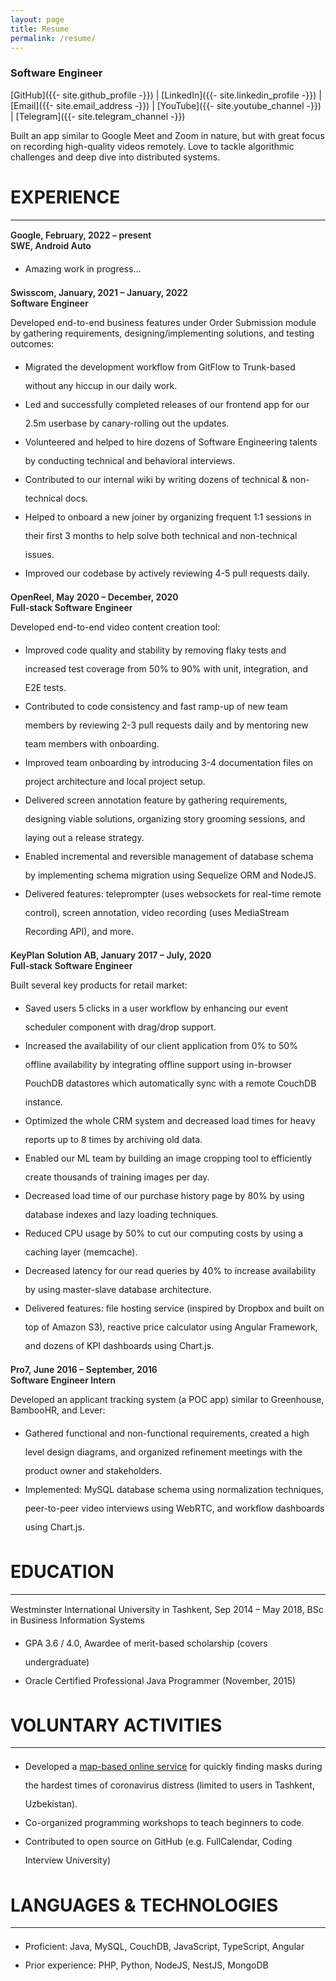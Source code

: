 ```yaml
---
layout: page
title: Resume
permalink: /resume/
---
```


<style type="text/css">
  .wrapper {
    max-width: -webkit-calc(960px - (30px * 2));
    max-width: calc(960px - (30px * 2));
  }
  strong {
    font-weight: 600;
  }
  hr {
    margin-bottom: 15px;
  }

  li {
    line-height: 30px;
  }
</style>

### Software Engineer
[GitHub]({{- site.github_profile -}}) | [LinkedIn]({{- site.linkedin_profile -}}) | [Email]({{- site.email_address -}}) | [YouTube]({{- site.youtube_channel -}}) | [Telegram]({{- site.telegram_channel -}})

Built an app similar to Google Meet and Zoom in nature, but with great focus on recording high-quality videos remotely. Love to tackle algorithmic challenges and deep dive into distributed systems.

# EXPERIENCE
---
**Google, February, 2022 – present <br> SWE, Android Auto**

- Amazing work in progress...

**Swisscom, January, 2021 – January, 2022 <br> Software Engineer**

Developed end-to-end business features under Order Submission module by gathering requirements, designing/implementing solutions, and testing outcomes:
- Migrated the development workflow from GitFlow to Trunk-based without any hiccup in our daily work.
- Led and successfully completed releases of our frontend app for our 2.5m userbase by canary-rolling out the updates.
- Volunteered and helped to hire dozens of Software Engineering talents by conducting technical and behavioral interviews.
- Contributed to our internal wiki by writing dozens of technical & non-technical docs.
- Helped to onboard a new joiner by organizing frequent 1:1 sessions in their first 3 months to help solve both technical and non-technical issues.
- Improved our codebase by actively reviewing 4-5 pull requests daily.

**OpenReel, May 2020 – December, 2020 <br> Full-stack Software Engineer**

Developed end-to-end video content creation tool:
- Improved code quality and stability by removing flaky tests and increased test coverage from 50% to 90% with unit, integration, and E2E tests.
- Contributed to code consistency and fast ramp-up of new team members by reviewing 2-3 pull requests daily and by mentoring new team members with onboarding.
- Improved team onboarding by introducing 3-4 documentation files on project architecture and local project setup.
- Delivered screen annotation feature by gathering requirements, designing viable solutions, organizing story grooming sessions, and laying out a release strategy.
- Enabled incremental and reversible management of database schema by implementing schema migration using Sequelize ORM and NodeJS.
- Delivered features: teleprompter (uses websockets for real-time remote control), screen annotation, video recording (uses MediaStream Recording API), and more.


**KeyPlan Solution AB, January 2017 – July, 2020 <br> Full-stack Software Engineer**

Built several key products for retail market:
- Saved users 5 clicks in a user workflow by enhancing our event scheduler component with drag/drop support.
- Increased the availability of our client application from 0% to 50% offline availability by integrating offline support using in-browser PouchDB datastores which automatically sync with a remote CouchDB instance.
- Optimized the whole CRM system and decreased load times for heavy reports up to 8 times by archiving old data.
- Enabled our ML team by building an image cropping tool to efficiently create thousands of training images per day.
- Decreased load time of our purchase history page by 80% by using database indexes and lazy loading techniques.
- Reduced CPU usage by 50% to cut our computing costs by using a caching layer (memcache).
- Decreased latency for our read queries by 40% to increase availability by using master-slave database architecture.
- Delivered features: file hosting service (inspired by Dropbox and built on top of Amazon S3), reactive price calculator using Angular Framework, and dozens of KPI dashboards using Chart.js.

**Pro7, June 2016 – September, 2016 <br> Software Engineer Intern**

Developed an applicant tracking system (a POC app) similar to Greenhouse, BambooHR, and Lever:
- Gathered functional and non-functional requirements, created a high level design diagrams, and organized refinement meetings with the product owner and stakeholders.
- Implemented: MySQL database schema using normalization techniques, peer-to-peer video interviews using WebRTC, and workflow dashboards using Chart.js.

# EDUCATION
---

Westminster International University in Tashkent, Sep 2014 – May 2018, BSc in Business Information Systems

- GPA 3.6 / 4.0, Awardee of merit-based scholarship (covers undergraduate)
- Oracle Certified Professional Java Programmer (November, 2015)

# VOLUNTARY ACTIVITIES
---

- Developed a [map-based online service](https://maskabor.web.app) for quickly finding masks during the hardest times of coronavirus distress (limited to users in Tashkent, Uzbekistan).
- Co-organized programming workshops to teach beginners to code.
- Contributed to open source on GitHub (e.g. FullCalendar, Coding Interview University)

# LANGUAGES & TECHNOLOGIES
---

- Proficient: Java, MySQL, CouchDB, JavaScript, TypeScript, Angular
- Prior experience: PHP, Python, NodeJS, NestJS, MongoDB
